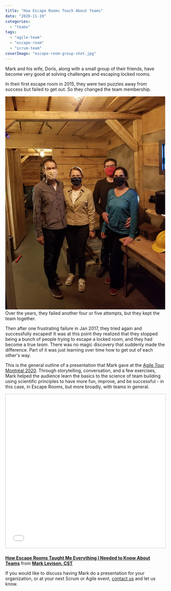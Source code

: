 ```yaml
---
title: "How Escape Rooms Teach About Teams"
date: "2020-11-19"
categories: 
  - "teams"
tags: 
  - "agile-team"
  - "escape-room"
  - "scrum-team"
coverImage: "escape-room-group-shot.jpg"
---
```


Mark and his wife, Doris, along with a small group of their friends, have become very good at solving challenges and escaping locked rooms.

In their first escape room in 2015, they were two puzzles away from success but failed to get out. So they changed the team membership.

![Successful Escape Room Team photo](images/escape-room-group-shot-768x1024.jpg)Over the years, they failed another four or five attempts, but they kept the team together.

Then after one frustrating failure in Jan 2017, they tried again and successfully escaped! It was at this point they realized that they stopped being a bunch of people trying to escape a locked room, and they had become a true _team_. There was no magic discovery that suddenly made the difference. Part of it was just learning over time how to get out of each other's way.

This is the general outline of a presentation that Mark gave at the [Agile Tour Montréal 2020](https://www.agiletourmontreal.com/). Through storytelling, conversation, and a few exercises, Mark helped the audience learn the basics to the science of team building using scientific principles to have more fun, improve, and be successful - in this case, in Escape Rooms, but more broadly, with teams in general.

<iframe style="border: 1px solid #CCC; border-width: 1px; margin-bottom: 5px; max-width: 100%;" src="//www.slideshare.net/slideshow/embed_code/key/Lq2LlX5umP6sYP" width="595" height="485" frameborder="0" marginwidth="0" marginheight="0" scrolling="no" allowfullscreen="allowfullscreen"></iframe>

**[How Escape Rooms Taught Me Everything I Needed to Know About Teams](//www.slideshare.net/mlevison/how-escape-rooms-taught-me-everything-i-needed-to-know-about-teams "How Escape Rooms Taught Me Everything I Needed to Know About Teams")** from **[Mark Levison, CST](https://www.slideshare.net/mlevison)**

If you would like to discuss having Mark do a presentation for your organization, or at your next Scrum or Agile event, [contact us](/contact-us) and let us know.

